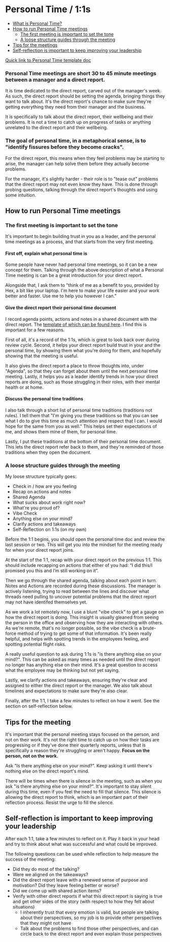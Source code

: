 # Personal Time / 1:1s

* [What is Personal Time?](#personal-time-meetings-are-short-30-to-45-minute-meetings-between-a-manager-and-a-direct-report)
* [How to run Personal Time meetings](#how-to-run-personal-time-meetings)
  * [The first meeting is important to set the tone](#the-first-meeting-is-important-to-set-the-tone)
  * [A loose structure guides through the meeting](#a-loose-structure-guides-through-the-meeting)
* [Tips for the meetings](#tips-for-the-meeting)
* [Self-reflection is important to keep improving your leadership](#self-reflection-is-important-to-keep-improving-your-leadership)

[Quick link to Personal Time template doc](https://docs.google.com/document/d/1QK9H0k_zP2kmJDQLiK3LBV8mQLmXMtIvsflJpPJqb1g/edit#)

### Personal Time meetings are short 30 to 45 minute meetings between a manager and a direct report.

It is time dedicated to the direct report, carved out of the manager's week. As such, the direct report should be setting
the agenda, bringing things they want to talk about. It's the direct report's chance to make sure they're getting
everything they need from their manager and the business.

It is specifically to talk about the direct report, their wellbeing and their problems. It is not a time to catch up on 
progress of tasks or anything unrelated to the direct report and their wellbeing.

### The goal of personal time, in a metaphorical sense, is to "identify fissures before they become cracks". 

For the direct report, this means when they feel problems may be starting to arise, the manager can help solve them before
they actually become problems.

For the manager, it's slightly harder - their role is to "tease out" problems that the direct report may not even know
they have. This is done through probing questions, talking through the direct report's thoughts and using some intuition.

## How to run Personal Time meetings

### The first meeting is important to set the tone

It's important to begin building trust in you as a leader, and the personal time meetings as a process, and that starts
from the very first meeting.

#### First off, explain what personal time is

Some people have never had personal time meetings, so it can be a new concept for them. Talking through the above 
description of what a Personal Time meeting is can be a great introduction for your direct report.

Alongside that, I ask them to "think of me as a benefit to you, provided by Hex, a bit like your laptop. I'm here to
make your life easier and your work better and faster. Use me to help you however I can."

#### Give the direct report their personal time document

I record agenda points, actions and notes in a shared document with the direct report. The [template of which can be found
here](https://docs.google.com/document/d/1QK9H0k_zP2kmJDQLiK3LBV8mQLmXMtIvsflJpPJqb1g/edit#). I find this is important
for a few reasons.

First of all, it's a record of the 1:1s, which is great to look back over during review cycle. Second, it helps your
direct report build trust in your and the personal time, by showing them what you're doing for them, and hopefully
showing that the meeting is useful.

It also gives the direct report a place to throw thoughts into, under "Agenda", so that they can forget about them
until the next personal time meeting. Lastly, it helps you as a leader identify trends in how your direct reports
are doing, such as those struggling in their roles, with their mental health or at home.

#### Discuss the personal time traditions

I also talk through a short list of personal time traditions (traditions not rules). I tell them that "I'm giving you
these traditions so that you can see what I do to give this time as much attention and respect that I can. I would hope
for the same from you as well." This helps set their expectations of me, and shows them mine of them, for personal time.

Lastly, I put these traditions at the bottom of their personal time document. This lets the direct report refer back to
them, and they're reminded of those traditions when they open the document.


### A loose structure guides through the meeting 

My loose structure typically goes:

- Check in / how are you feeling
- Recap on actions and notes
- Shared Agenda
- What sucks about work right now?
- What're you proud of?
- Vibe Check
- Anything else on your mind?
- Clarify actions and takeaways
- Self-Reflection on 1:1s (on my own)

Before the 1:1 begins, you should open the personal time doc and review the last session or two. This will get you into
the mindset for the meeting ready for when your direct report joins.

At the start of the 1:1, recap with your direct report on the previous 1:1. This should include recapping on actions
that either of you had: “I did this/I promised you this and I’m still working on it”.

Then we go through the shared agenda, talking about each point in turn. Notes and Actions are recorded during these
discussions. The manager is actively listening, trying to read between the lines and discover what threads need
pulling to uncover potential problems that the direct report may not have identifed themselves yet.

As we work a lot remotely now, I use a blunt "vibe check" to get a gauge on how the direct report is doing. This insight
is usually gleaned from seeing the person in the office and observing how they are interacting with others. As we're
remote, that's no longer possible, so the vibe check is a brute-force method of trying to get some of that information.
It's been really helpful, and helps with spotting trends in the employees feeling, and spotting potential flight risks.

A really useful question to ask during 1:1s is "is there anything else on your mind?". This can be asked as many
times as needed until the direct report no longer has anything else on their mind. It's a great question to access
what the employee may be thinking but not yet saying.

Lastly, we clarify actions and takeaways, ensuring they're clear and assigned to either the direct report or the manager. 
We also talk about timelines and expectations to make sure they're also clear.

Finally, after the 1:1, I take a few minutes to reflect on how it went. See the section on self-reflection below.

## Tips for the meeting

It's important that the personal meeting stays focused on the person, and not on their work. It's not the right time
to catch up on how their tasks are progressing or if they've done their quarterly reports, unless that is specifically
a reason they're struggling or aren't happy. **Focus on the person, not on the work.**

Ask "Is there anything else on your mind?". Keep asking it until there's nothing else on the direct report's mind.

There will be times when there is silence in the meeting, such as when you ask "is there anything else on your mind?". 
It's important to stay silent during this time, even if you feel the need to fill that silence. This silence is allowing
the direct report to think, which is an important part of their reflection process. Resist the urge to fill the silence.

## Self-reflection is important to keep improving your leadership

After each 1:1, take a few minutes to reflect on it. Play it back in your head and try to think about what was 
successful and what could be improved.

The following questions can be used while reflection to help measure the success of the meeting:

- Did they do most of the talking? 
- Were we aligned on the takeaways? 
- Did the direct report leave with a renewed sense of purpose and motivation? Did they leave feeling better or worse? 
- Did we come up with shared action items?
- Verify with other direct reports if what this direct report is saying is true and get other sides of the story (with respect to how they felt about situations)
  - I inherently trust that every emotion is valid, but people are talking about their perspectives, so my job is to provide other perspectives that they might not have 
  - Talk about the problems to find those other perspectives, and can circle back to the direct report and even explain those perspectives


